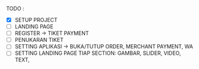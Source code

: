 TODO : 
- [x] SETUP PROJECT
- [ ] LANDING PAGE
- [ ] REGISTER -> TIKET PAYMENT
- [ ] PENUKARAN TIKET
- [ ] SETTING APLIKASI -> BUKA/TUTUP ORDER, MERCHANT PAYMENT, WA 
-[ ] SETTING LANDING PAGE TIAP SECTION: GAMBAR, SLIDER, VIDEO, TEXT, 